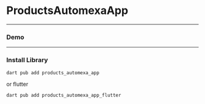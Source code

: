 # ProductsAutomexaApp


---

### Demo

---

### Install Library

```bash
dart pub add products_automexa_app
```

or flutter

```bash
dart pub add products_automexa_app_flutter
```
 